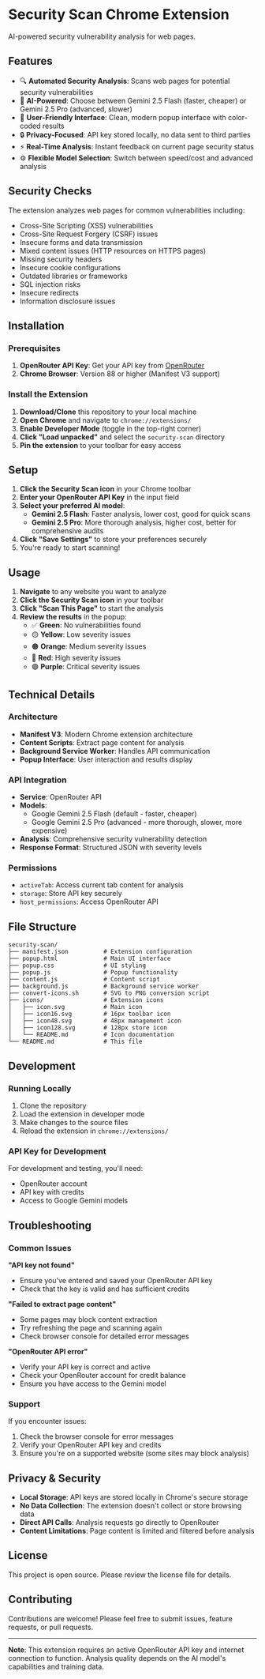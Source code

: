 # Security Scan Chrome Extension

AI-powered security vulnerability analysis for web pages.

## Features

- 🔍 **Automated Security Analysis**: Scans web pages for potential security vulnerabilities
- 🤖 **AI-Powered**: Choose between Gemini 2.5 Flash (faster, cheaper) or Gemini 2.5 Pro (advanced, slower)
- 🎨 **User-Friendly Interface**: Clean, modern popup interface with color-coded results
- 🔒 **Privacy-Focused**: API key stored locally, no data sent to third parties
- ⚡ **Real-Time Analysis**: Instant feedback on current page security status
- ⚙️ **Flexible Model Selection**: Switch between speed/cost and advanced analysis

## Security Checks

The extension analyzes web pages for common vulnerabilities including:

- Cross-Site Scripting (XSS) vulnerabilities
- Cross-Site Request Forgery (CSRF) issues
- Insecure forms and data transmission
- Mixed content issues (HTTP resources on HTTPS pages)
- Missing security headers
- Insecure cookie configurations
- Outdated libraries or frameworks
- SQL injection risks
- Insecure redirects
- Information disclosure issues

## Installation

### Prerequisites

1. **OpenRouter API Key**: Get your API key from [OpenRouter](https://openrouter.ai/keys)
2. **Chrome Browser**: Version 88 or higher (Manifest V3 support)

### Install the Extension

1. **Download/Clone** this repository to your local machine
2. **Open Chrome** and navigate to `chrome://extensions/`
3. **Enable Developer Mode** (toggle in the top-right corner)
4. **Click "Load unpacked"** and select the `security-scan` directory
5. **Pin the extension** to your toolbar for easy access

## Setup

1. **Click the Security Scan icon** in your Chrome toolbar
2. **Enter your OpenRouter API Key** in the input field
3. **Select your preferred AI model**:
   - **Gemini 2.5 Flash**: Faster analysis, lower cost, good for quick scans
   - **Gemini 2.5 Pro**: More thorough analysis, higher cost, better for comprehensive audits
4. **Click "Save Settings"** to store your preferences securely
5. You're ready to start scanning!

## Usage

1. **Navigate** to any website you want to analyze
2. **Click the Security Scan icon** in your toolbar
3. **Click "Scan This Page"** to start the analysis
4. **Review the results** in the popup:
   - ✅ **Green**: No vulnerabilities found
   - 🟡 **Yellow**: Low severity issues
   - 🟠 **Orange**: Medium severity issues
   - 🔴 **Red**: High severity issues
   - 🟣 **Purple**: Critical severity issues


## Technical Details

### Architecture

- **Manifest V3**: Modern Chrome extension architecture
- **Content Scripts**: Extract page content for analysis
- **Background Service Worker**: Handles API communication
- **Popup Interface**: User interaction and results display

### API Integration

- **Service**: OpenRouter API
- **Models**: 
  - Google Gemini 2.5 Flash (default - faster, cheaper)
  - Google Gemini 2.5 Pro (advanced - more thorough, slower, more expensive)
- **Analysis**: Comprehensive security vulnerability detection
- **Response Format**: Structured JSON with severity levels

### Permissions

- `activeTab`: Access current tab content for analysis
- `storage`: Store API key securely
- `host_permissions`: Access OpenRouter API

## File Structure

```
security-scan/
├── manifest.json          # Extension configuration
├── popup.html             # Main UI interface
├── popup.css              # UI styling
├── popup.js               # Popup functionality
├── content.js             # Content script
├── background.js          # Background service worker
├── convert-icons.sh       # SVG to PNG conversion script
├── icons/                 # Extension icons
│   ├── icon.svg           # Main icon
│   ├── icon16.svg         # 16px toolbar icon
│   ├── icon48.svg         # 48px management icon
│   ├── icon128.svg        # 128px store icon
│   └── README.md          # Icon documentation
└── README.md              # This file
```

## Development

### Running Locally

1. Clone the repository
2. Load the extension in developer mode
3. Make changes to the source files
4. Reload the extension in `chrome://extensions/`

### API Key for Development

For development and testing, you'll need:
- OpenRouter account
- API key with credits
- Access to Google Gemini models

## Troubleshooting

### Common Issues

**"API key not found"**
- Ensure you've entered and saved your OpenRouter API key
- Check that the key is valid and has sufficient credits

**"Failed to extract page content"**
- Some pages may block content extraction
- Try refreshing the page and scanning again
- Check browser console for detailed error messages

**"OpenRouter API error"**
- Verify your API key is correct and active
- Check your OpenRouter account for credit balance
- Ensure you have access to the Gemini model

### Support

If you encounter issues:
1. Check the browser console for error messages
2. Verify your OpenRouter API key and credits
3. Ensure you're on a supported website (some sites may block analysis)

## Privacy & Security

- **Local Storage**: API keys are stored locally in Chrome's secure storage
- **No Data Collection**: The extension doesn't collect or store browsing data
- **Direct API Calls**: Analysis requests go directly to OpenRouter
- **Content Limitations**: Page content is limited and filtered before analysis

## License

This project is open source. Please review the license file for details.

## Contributing

Contributions are welcome! Please feel free to submit issues, feature requests, or pull requests.

---

**Note**: This extension requires an active OpenRouter API key and internet connection to function. Analysis quality depends on the AI model's capabilities and training data. 